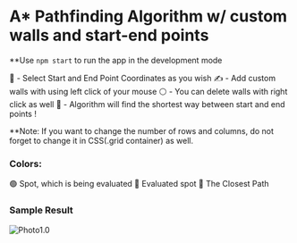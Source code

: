 # A* Pathfinding Algorithm w/ custom walls and start-end points

**Use `npm start` to run the app in the development mode

🧮 - Select Start and End Point Coordinates as you wish
✍ - Add custom walls with using left click of your mouse
⚪ - You can delete walls with right click as well
🎯 - Algorithm will find the shortest way between start and end points !

**Note: If you want to change the number of rows and columns, do not forget to change it in CSS(.grid container) as well. 

### Colors:
🟢 Spot, which is being evaluated
🔴 Evaluated spot
🔵 The Closest Path

### Sample Result

![Photo1.0](https://i.ibb.co/cgN9n2m/img.png) <br />
